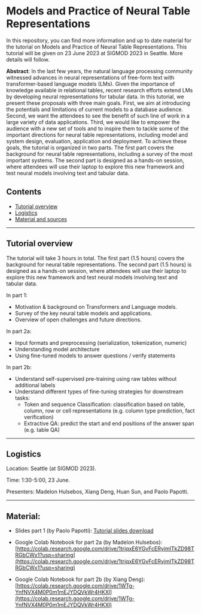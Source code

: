 # Models and Practice of Neural Table Representations

In this repository, you can find more information and up to date material for the tutorial on Models and Practice of Neural Table Representations. This tutorial will be given on 23 June 2023 at SIGMOD 2023 in Seattle. More details will follow.

**Abstract**: In the last few years, the natural language processing community
witnessed advances in neural representations of free-form text with
transformer-based language models (LMs). Given the importance
of knowledge available in relational tables, recent research efforts
extend LMs by developing neural representations for tabular data.
In this tutorial, we present these proposals with three main goals.
First, we aim at introducing the potentials and limitations of current
models to a database audience. Second, we want the attendees
to see the benefit of such line of work in a large variety of data
applications. Third, we would like to empower the audience with a
new set of tools and to inspire them to tackle some of the important
directions for neural table representations, including model and
system design, evaluation, application and deployment. To achieve
these goals, the tutorial is organized in two parts. The first part
covers the background for neural table representations, including a
survey of the most important systems. The second part is designed
as a hands-on session, where attendees will use their laptop to
explore this new framework and test neural models involving text
and tabular data.


## Contents
- [Tutorial overview](#tutorial-overview)
- [Logistics](#logistics)
- [Material and sources](#code-and-sources)

---

## Tutorial overview
The tutorial will take 3 hours in total. The first part (1.5 hours)
covers the background for neural table representations.
The second part (1.5 hours) is designed as a hands-on session,
where attendees will use their laptop to explore this new framework and
test neural models involving text and tabular data.

In part 1:
- Motivation & background on Transformers and Language models.
- Survey of the key neural table models and applications.
- Overview of open challenges and future directions.

In part 2a:
- Input formats and preprocessing (serialization, tokenization, numeric)
- Understanding model architecture
- Using fine-tuned models to answer questions / verify statements

In part 2b:
- Understand self-supervised pre-training using raw tables without additional labels
- Understand different types of fine-tuning strategies for downstream tasks:
    - Token and sequence Classification: classification based on table, column, row or cell representations (e.g. column type prediction, fact verification)
    - Extractive QA: predict the start and end positions of the answer span (e.g. table QA)

---

## Logistics

Location: Seattle (at SIGMOD 2023).

Time: 1:30-5:00, 23 June.

Presenters: Madelon Hulsebos, Xiang Deng, Huan Sun, and Paolo Papotti.

---

## Material:

- Slides part 1 (by Paolo Papotti): [Tutorial slides download](assets/TutorialSIGMOD23.pdf)

- Google Colab Notebook for part 2a (by Madelon Hulsebos): [https://colab.research.google.com/drive/1trjqxE6YGvFcERyimITkZD98TRGbCWx1?usp=sharing](https://colab.research.google.com/drive/1trjqxE6YGvFcERyimITkZD98TRGbCWx1?usp=sharing)

- Google Colab Notebook for part 2b (by Xiang Deng): [https://colab.research.google.com/drive/1WTg-YnfNVX4M0P0m1mEJYDQVkWr4HKXl](https://colab.research.google.com/drive/1WTg-YnfNVX4M0P0m1mEJYDQVkWr4HKXl)
